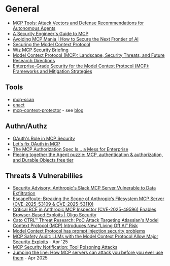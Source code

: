 # General
- [MCP Tools: Attack Vectors and Defense Recommendations for Autonomous Agents](https://www.elastic.co/security-labs/mcp-tools-attack-defense-recommendations)
- [A Security Engineer's Guide to MCP](https://semgrep.dev/blog/2025/a-security-engineers-guide-to-mcp/)
- [Avoiding MCP Mania | How to Secure the Next Frontier of AI](https://www.sentinelone.com/blog/avoiding-mcp-mania-how-to-secure-the-next-frontier-of-ai/)
- [Securing the Model Context Protocol](https://block.github.io/goose/blog/2025/03/31/securing-mcp/)
- [Wiz MCP Security Briefing](https://www.wiz.io/blog/mcp-security-research-briefing)
- [Model Context Protocol (MCP): Landscape, Security Threats, and Future Research Directions](https://arxiv.org/pdf/2503.23278)
- [Enterprise-Grade Security for the Model Context Protocol (MCP): Frameworks and Mitigation Strategies](https://arxiv.org/html/2504.08623v2) 

## Tools
- [mcp-scan](https://github.com/invariantlabs-ai/mcp-scan)
- [enact](https://github.com/EnactProtocol/specification)
- [mcp-context-protector](https://github.com/trailofbits/mcp-context-protector) - see [blog](https://blog.trailofbits.com/2025/07/28/we-built-the-security-layer-mcp-always-needed/)

## Authn/Authz
* [OAuth's Role in MCP Security](https://defensiblesystems.substack.com/p/oauths-role-in-mcp-security)
* [Let's fix OAuth in MCP](https://aaronparecki.com/2025/04/03/15/oauth-for-model-context-protocol)
* [The MCP Authorization Spec Is... a Mess for Enterprise](https://blog.christianposta.com/the-updated-mcp-oauth-spec-is-a-mess/)
* [Piecing together the Agent puzzle: MCP, authentication & authorization, and Durable Objects free tier](https://blog.cloudflare.com/building-ai-agents-with-mcp-authn-authz-and-durable-objects/)

## Threats & Vulnerabiliies
* [Security Advisory: Anthropic's Slack MCP Server Vulnerable to Data Exfiltration](https://embracethered.com/blog/posts/2025/security-advisory-anthropic-slack-mcp-server-data-leakage/)
* [EscapeRoute: Breaking the Scope of Anthropic’s Filesystem MCP Server
(CVE-2025-53109 & CVE-2025-53110)](https://cymulate.com/blog/cve-2025-53109-53110-escaperoute-anthropic/)
* [Critical RCE in Anthropic MCP Inspector (CVE-2025-49596) Enables Browser-Based Exploits | Oligo Security](https://www.oligo.security/blog/critical-rce-vulnerability-in-anthropic-mcp-inspector-cve-2025-49596)
* [Cato CTRL™ Threat Research: PoC Attack Targeting Atlassian's Model Context Protocol (MCP) Introduces New “Living Off AI” Risk](https://www.catonetworks.com/blog/cato-ctrl-poc-attack-targeting-atlassians-mcp/)
* [Model Context Protocol has prompt injection security problems](https://simonwillison.net/2025/Apr/9/mcp-prompt-injection/)
* [MCP Safety Audit: LLMs with the Model Context Protocol
Allow Major Security Exploits](https://arxiv.org/pdf/2504.03767) - Apr '25
* [MCP Security Notification: Tool Poisoning Attacks](https://invariantlabs.ai/blog/mcp-security-notification-tool-poisoning-attacks)
* [Jumping the line: How MCP servers can attack you before you ever use them](https://blog.trailofbits.com/2025/04/21/jumping-the-line-how-mcp-servers-can-attack-you-before-you-ever-use-them) - Apr 2025
